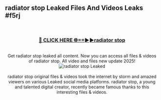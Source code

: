 ## radiator stop Leaked Files And Videos Leaks #f5rj
<br>
<div align="center">
<h3><a href="https://watchclip.my.id/radiator stop" rel="nofollow">🔴 CLICK HERE 🌐==►►radiator stop</a></h3>
<br>
Get radiator stop leaked all content. Now you can access all files & videos of radiator stop. All video and files new update 2025!
<br>
<a href="https://watchclip.my.id/radiator stop" rel="nofollow" data-target="animated-image.originalLink"><img src="https://i.ibb.co.com/WyWwxjT/player-gif2.gif" alt="radiator stop Leaked" style="max-width: 100%; display: inline-block;" data-target="animated-image.originalImage"></a>
<br><br>
radiator stop original files & videos took the internet by storm and amazed viewers on various Leaked social media platforms. radiator stop, a young and talented digital creator, recently became famous thanks to this interesting files & videos.
</div>
<br>